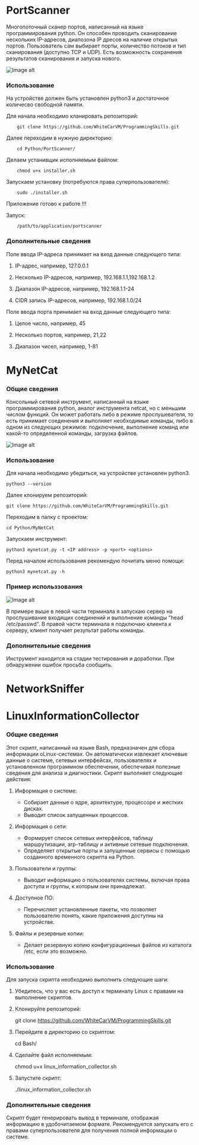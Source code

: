 # PortScanner
Многопоточный сканер портов, написанный на языке программирования python. Он способен проводить сканирование нескольких IP-адресов, диапозона IP дресов на наличие открытых портов.
Пользователь сам выбирает порты, количество потоков и тип сканирования (доступно TCP и UDP). Есть возможность сохранения результатов сканирования и запуска нового.

![Image alt](https://github.com/WhiteCarVM/ProgrammingSkills/blob/main/pictures_to_readme/main_window.png)

### Использование
На устройстве должен быть установлен python3 и достаточное количесво свободной памяти.

Для начала необходимо кланировать репозиторий:

        git clone https://github.com/WhiteCarVM/ProgrammingSkills.git

Далее переходим в нужную директорию:

        cd Python/PortScanner/

Делаем устанивщик исполняемым файлом:

        chmod u+x installer.sh

Запускаем установку (потребуются права суперпользователя):

        sudo ./installer.sh

Приложение готово к работе !!! 

Запуск: 

        /path/to/application/portscanner

### Дополнительные сведения

Поле ввода IP-адреса принимает на вход данные следующего типа:

1. IP-адрес, например, 127.0.0.1

2. Несколько IP-адресов, например, 192.168.1.1,192.168.1.2

3. Диапазон IP-адресов, например, 192.168.1.1-24

4. CIDR запись IP-адресов, например, 192.168.1.0/24

Поле ввода порта принимает на вход данные следующего типа:

1. Целое число, например, 45

2. Несколько портов, например, 21,22

3. Диапазон чисел, например, 1-81

# MyNetCat

### Общие сведения

Консольный сетевой инструмент, написанный на языке программирования python, аналог инструмента netcat, но с меньшим числом функций. 
Он может работать либо в режиме прослушевателя, то есть принимает соединения и выполняет необходимые команды, либо в одном из следующих режимов: 
подключение, выполнение команд или какой-то определенной команды, загрузка файлов.

![Image alt](https://github.com/WhiteCarVM/ProgrammingSkills/blob/main/pictures_to_readme/mynetcat_main.png)

### Использование

Для начала необходимо убедиться, на устройстве установлен python3.

	python3 --version

Далее клонируем репозиторий:

	git clone https://github.com/WhiteCarVM/ProgrammingSkills.git

Переходим в папку с проектом:

	cd Python/MyNetCat

Запускаем инструмент:

	python3 mynetcat.py -t <IP address> -p <port> <options>

Перед началом использования рекомендую почитать меню помощи:

	python3 mynetcat.py -h

### Пример использзования

![Image alt](https://github.com/WhiteCarVM/ProgrammingSkills/blob/main/pictures_to_readme/mynetcat_example.png)

В примере выше в левой части терминала я запускаю сервер на прослушивание входящих соединений и выполнение команды "head /etc/passwd". 
В правой части терминала я подключаю клиента к серверу, клиент получает результат работы команды.

### Дополнительные сведения

Инструмент находится на стадии тестирования и доработки. При обнаружении ошибок просьба сообщить.

# NetworkSniffer


# LinuxInformationCollector

### Общие сведения

Этот скрипт, написанный на языке Bash, предназначен для сбора информации оLinux-системах. Он автоматически извлекает ключевые данные о системе, 
сетевых интерфейсах, пользователях и установленном программном обеспечении, обеспечивая полезные сведения для анализа и диагностики.
Скрипт выполняет следующие действия:

1. Информация о системе: 
   - Собирает данные о ядре, архитектуре, процессоре и жестких дисках.
   - Выводит список запущенных процессов.

2. Информация о сети: 
   - Формирует список сетевых интерфейсов, таблицу маршрутизации, arp-таблицу и активные сетевые подключения.
   - Определяет открытые порты и запущенные сервисы с помощью созданного временного скрипта на Python.

3. Пользователи и группы: 
   - Выводит информацию о пользователях системы, включая права доступа и группы, к которым они принадлежат.

4. Доступное ПО: 
   - Перечисляет установленные пакеты, что позволяет пользователю понять, какие приложения доступны на устройстве.

5. Файлы и резервные копии: 
   - Делает резервную копию конфигурационных файлов из каталога /etc, если это возможно.

### Использование

Для запуска скрипта необходимо выполнить следующие шаги:

1. Убедитесь, что у вас есть доступ к терминалу Linux с правами на выполнение скриптов.

2. Клонируйте репозиторий:

	git clone https://github.com/WhiteCarVM/ProgrammingSkills.git

3. Перейдите в директорию со скриптом:

	cd Bash/

4. Сделайте файл исполняемым:

	chmod u+x linux_information_collector.sh

5. Запустите скрипт:

	./linux_information_collector.sh

### Дополнительные сведения

Скрипт будет генерировать вывод в терминале, отображая информацию в удобочитаемом формате. Рекомендуется запускать его с правами суперпользователя 
для получения полной информации о системе.
